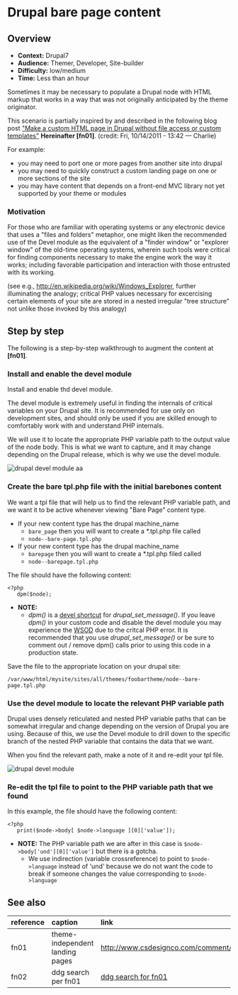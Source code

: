 # Drupal bare page content 


## Overview

* **Context:** Drupal7
* **Audience:** Themer, Developer, Site-builder
* **Difficulty:** low/medium
* **Time:** Less than an hour

Sometimes it may be necessary to populate a Drupal node with HTML markup that works in a way that was not originally anticipated by the theme originator. 

This scenario is partially inspired by and described  in the following blog post  ["Make a custom HTML page in Drupal without file access or custom templates"](https://duckduckgo.com/?q=%22Make+a+custom+HTML+page+in+Drupal+without+file+access+or+custom+templates%22) **Hereinafter [fn01]**. (credit: Fri, 10/14/2011 - 13:42 — Charlie) 

For example:

* you may need to port one or more pages from another site into drupal
* you may need to quickly construct a custom landing page on one or more sections of the site
* you may have content that depends on a front-end MVC library not yet supported by your theme or modules
 
### Motivation

For those who are familiar with operating systems or any electronic device that uses a "files and folders" metaphor, one might liken the recommended use of the Devel module as the equivalent of a "finder window" or "explorer window" of the old-time operating systems, wherein such tools were critical for finding components necessary to make the engine work the way it works; including favorable participation and interaction with those entrusted with its working.

(see e.g., http://en.wikipedia.org/wiki/Windows_Explorer, further illuminating the analogy; critical PHP values necessary for excercising certain elements of your site are stored in a nested irregular "tree structure" not unlike those invoked by this analogy)

## Step by step

The following is a step-by-step walkthrough to augment the content at **[fn01]**. 

### Install and enable the devel module

Install and enable thd devel module. 

The devel module is extremely useful in finding the internals of critical variables on your Drupal site. It is recommended for use only on development sites, and should only be used if you are skilled enough to comfortably work with and understand PHP internals.

We will use it to locate the appropriate PHP variable path to the output value of the node body. This is what we want to capture, and it may change depending on the Drupal release, which is why we use the devel module.

![drupal devel module aa](https://cloud.githubusercontent.com/assets/4074354/3652568/33317582-113e-11e4-9352-505eb796874e.png)


### Create the bare tpl.php file with the initial barebones content

We want a tpl file that will help us to find the relevant PHP variable path, and we want it to be active whenever viewing "Bare Page" content type.

* If your new content type has the drupal machine_name 
    * `bare_page` then you will want to create a *.tpl.php file called 
    * `node--bare-page.tpl.php` 
* If your new content type has the drupal machine_name 
    * `barepage` then you will want to create a *.tpl.php filed called 
    * `node--barepage.tpl.php`

The file should have the following content:

```
<?php
   dpm($node);
```
* **NOTE:** 
  * _dpm()_ is a [devel shortcut](https://api.drupal.org/api/devel/devel.module/function/dpm/7) for _drupal_set_message()_. If you leave _dpm()_ in your custom code and disable the devel module you may experience the [WSOD](https://www.drupal.org/node/158043) due to the critcal PHP error.
It is recommended that you use _drupal_set_message()_ or be sure to comment out / remove dpm() calls prior to using this code in a production state.

Save the file to the appropriate location on your drupal site:

```
/var/www/html/mysite/sites/all/themes/foobartheme/node--bare-page.tpl.php
```

### Use the devel module to locate the relevant PHP variable path

Drupal uses densely reticulated and nested PHP variable paths that can be somewhat irregular and change depending on the version of Drupal you are using. Because of this, we use the Devel module to drill down to the specific branch of the nested PHP variable that contains the data that we want.

When you find the relevant path, make a note of it and re-edit your tpl file.

![drupal devel module](https://cloud.githubusercontent.com/assets/4074354/3652567/30507c1e-113e-11e4-94dd-7c55961fd002.png)

### Re-edit the tpl file to point to the PHP variable path that we found

In this example, the file should have the following content:

```
<?php
   print($node->body[ $node->language ][0]['value']);
```

* **NOTE:** The PHP variable path we are after in this case is `$node->body['und'][0]['value']` but there is a gotcha.
   * We use indirection (variable crossreference) to point to `$node->language` instead of 'und' because we do not want the code to break if someone changes the value corresponding to `$node->language`

## See also

|reference| caption | link |
|:--------|:---------|:------|
|fn01     | theme-independent landing pages | http://www.csdesignco.com/comment/990 |
|fn02     | ddg search per fn01 | [ddg search for fn01](https://duckduckgo.com/?q=%22Make+a+custom+HTML+page+in+Drupal+without+file+access+or+custom+templates%22) |
